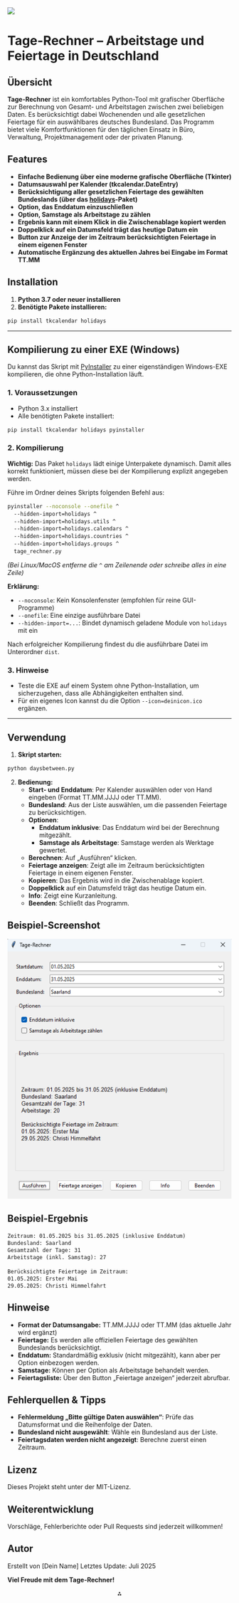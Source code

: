 <img src="https://r2cdn.perplexity.ai/pplx-full-logo-primary-dark%402x.png" class="logo" width="120"/>

# Tage-Rechner – Arbeitstage und Feiertage in Deutschland

## Übersicht

**Tage-Rechner** ist ein komfortables Python-Tool mit grafischer Oberfläche zur Berechnung von Gesamt- und Arbeitstagen zwischen zwei beliebigen Daten. Es berücksichtigt dabei Wochenenden und alle gesetzlichen Feiertage für ein auswählbares deutsches Bundesland. Das Programm bietet viele Komfortfunktionen für den täglichen Einsatz in Büro, Verwaltung, Projektmanagement oder der privaten Planung.

## Features

- **Einfache Bedienung über eine moderne grafische Oberfläche (Tkinter)**
- **Datumsauswahl per Kalender (tkcalendar.DateEntry)**
- **Berücksichtigung aller gesetzlichen Feiertage des gewählten Bundeslands (über das [holidays](https://pypi.org/project/holidays/)-Paket)**
- **Option, das Enddatum einzuschließen**
- **Option, Samstage als Arbeitstage zu zählen**
- **Ergebnis kann mit einem Klick in die Zwischenablage kopiert werden**
- **Doppelklick auf ein Datumsfeld trägt das heutige Datum ein**
- **Button zur Anzeige der im Zeitraum berücksichtigten Feiertage in einem eigenen Fenster**
- **Automatische Ergänzung des aktuellen Jahres bei Eingabe im Format TT.MM**


## Installation

1. **Python 3.7 oder neuer installieren**
2. **Benötigte Pakete installieren:**

```bash
pip install tkcalendar holidays
```

---
## Kompilierung zu einer EXE (Windows)

Du kannst das Skript mit [PyInstaller](https://www.pyinstaller.org/) zu einer eigenständigen Windows-EXE kompilieren, die ohne Python-Installation läuft.

### 1. Voraussetzungen

- Python 3.x installiert
- Alle benötigten Pakete installiert:

```bash
pip install tkcalendar holidays pyinstaller
```


### 2. Kompilierung

**Wichtig:**
Das Paket `holidays` lädt einige Unterpakete dynamisch. Damit alles korrekt funktioniert, müssen diese bei der Kompilierung explizit angegeben werden.

Führe im Ordner deines Skripts folgenden Befehl aus:

```bash
pyinstaller --noconsole --onefile ^
  --hidden-import=holidays ^
  --hidden-import=holidays.utils ^
  --hidden-import=holidays.calendars ^
  --hidden-import=holidays.countries ^
  --hidden-import=holidays.groups ^
  tage_rechner.py
```

*(Bei Linux/MacOS entferne die `^` am Zeilenende oder schreibe alles in eine Zeile)*

**Erklärung:**

- `--noconsole`: Kein Konsolenfenster (empfohlen für reine GUI-Programme)
- `--onefile`: Eine einzige ausführbare Datei
- `--hidden-import=...`: Bindet dynamisch geladene Module von `holidays` mit ein

Nach erfolgreicher Kompilierung findest du die ausführbare Datei im Unterordner `dist`.

### 3. Hinweise

- Teste die EXE auf einem System ohne Python-Installation, um sicherzugehen, dass alle Abhängigkeiten enthalten sind.
- Für ein eigenes Icon kannst du die Option `--icon=deinicon.ico` ergänzen.

---

## Verwendung

1. **Skript starten:**

```bash
python daysbetween.py
```

2. **Bedienung:**
    - **Start- und Enddatum**: Per Kalender auswählen oder von Hand eingeben (Format TT.MM.JJJJ oder TT.MM).
    - **Bundesland**: Aus der Liste auswählen, um die passenden Feiertage zu berücksichtigen.
    - **Optionen**:
        - **Enddatum inklusive**: Das Enddatum wird bei der Berechnung mitgezählt.
        - **Samstage als Arbeitstage**: Samstage werden als Werktage gewertet.
    - **Berechnen**: Auf „Ausführen“ klicken.
    - **Feiertage anzeigen**: Zeigt alle im Zeitraum berücksichtigten Feiertage in einem eigenen Fenster.
    - **Kopieren**: Das Ergebnis wird in die Zwischenablage kopiert.
    - **Doppelklick** auf ein Datumsfeld trägt das heutige Datum ein.
    - **Info**: Zeigt eine Kurzanleitung.
    - **Beenden**: Schließt das Programm.

## Beispiel-Screenshot
![alt text](screenshot/Screenshot.png)

## Beispiel-Ergebnis

```
Zeitraum: 01.05.2025 bis 31.05.2025 (inklusive Enddatum)
Bundesland: Saarland
Gesamtzahl der Tage: 31
Arbeitstage (inkl. Samstag): 27

Berücksichtigte Feiertage im Zeitraum:
01.05.2025: Erster Mai
29.05.2025: Christi Himmelfahrt
```


## Hinweise

- **Format der Datumsangabe:** TT.MM.JJJJ oder TT.MM (das aktuelle Jahr wird ergänzt)
- **Feiertage:** Es werden alle offiziellen Feiertage des gewählten Bundeslands berücksichtigt.
- **Enddatum:** Standardmäßig exklusiv (nicht mitgezählt), kann aber per Option einbezogen werden.
- **Samstage:** Können per Option als Arbeitstage behandelt werden.
- **Feiertagsliste:** Über den Button „Feiertage anzeigen“ jederzeit abrufbar.


## Fehlerquellen \& Tipps

- **Fehlermeldung „Bitte gültige Daten auswählen“**: Prüfe das Datumsformat und die Reihenfolge der Daten.
- **Bundesland nicht ausgewählt**: Wähle ein Bundesland aus der Liste.
- **Feiertagsdaten werden nicht angezeigt**: Berechne zuerst einen Zeitraum.


## Lizenz

Dieses Projekt steht unter der MIT-Lizenz.

## Weiterentwicklung

Vorschläge, Fehlerberichte oder Pull Requests sind jederzeit willkommen!

## Autor

Erstellt von [Dein Name]
Letztes Update: Juli 2025

**Viel Freude mit dem Tage-Rechner!**

<div style="text-align: center">⁂</div>

[^1]: daysbetween.py

